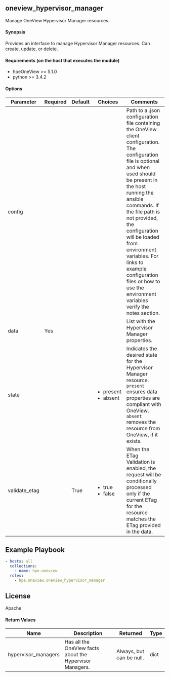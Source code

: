 ## oneview_hypervisor_manager
Manage OneView Hypervisor Manager resources.

#### Synopsis
 Provides an interface to manage Hypervisor Manager resources. Can create, update, or delete.

#### Requirements (on the host that executes the module)
  * hpeOneView >= 5.1.0
  * python >= 3.4.2

#### Options

| Parameter     | Required    | Default  | Choices    | Comments |
| ------------- |-------------| ---------|----------- |--------- |
| config  |   |  | |  Path to a .json configuration file containing the OneView client configuration. The configuration file is optional and when used should be present in the host running the ansible commands. If the file path is not provided, the configuration will be loaded from environment variables. For links to example configuration files or how to use the environment variables verify the notes section.  |
| data  |   Yes  |  | |  List with the Hypervisor Manager properties.  |
| state  |   |  | <ul> <li>present</li>  <li>absent</li> </ul> |  Indicates the desired state for the Hypervisor Manager resource. `present` ensures data properties are compliant with OneView. `absent` removes the resource from OneView, if it exists.  |
| validate_etag  |   |  True  | <ul> <li>true</li>  <li>false</li> </ul> |  When the ETag Validation is enabled, the request will be conditionally processed only if the current ETag for the resource matches the ETag provided in the data.  |

## Example Playbook

```yaml
- hosts: all
  collections:
    - name: hpe.oneview
  roles:
    - hpe.oneview.oneview_hypervisor_manager
```

## License

Apache

#### Return Values

| Name          | Description  | Returned | Type       |
| ------------- |-------------| ---------|----------- |
| hypervisor_managers   | Has all the OneView facts about the Hypervisor Managers. |  Always, but can be null. |  dict |
